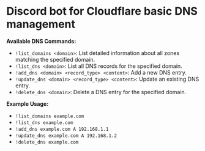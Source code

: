 # Discord bot for Cloudflare basic DNS management

**Available DNS Commands:**
- `!list_domains <domain>`: List detailed information about all zones matching the specified domain.
- `!list_dns <domain>`: List all DNS records for the specified domain.
- `!add_dns <domain> <record_type> <content>`: Add a new DNS entry.
- `!update_dns <domain> <record_type> <content>`: Update an existing DNS entry.
- `!delete_dns <domain>`: Delete a DNS entry for the specified domain.
    
**Example Usage:**
- `!list_domains example.com`
- `!list_dns example.com`
- `!add_dns example.com A 192.168.1.1`
- `!update_dns example.com A 192.168.1.2`
- `!delete_dns example.com`
